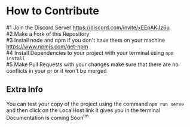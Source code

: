 # How to Contribute
#1 Join the Discord Server https://discord.com/invite/xEEpAKJz6u <br>
#2 Make a Fork of this Repository <br>
#3 Install node and npm if you don't have them on your machine https://www.npmjs.com/get-npm<br>
#4 Install Dependencies to your project with your terminal using `npm install`<br>
#5 Make Pull Requests with your changes make sure that there are no conflicts in your pr or it won't be merged <br>
## Extra Info

You can test your copy of the project using the command `npm run serve` and then click on the LocalHost link it gives you in the terminal<br>
Documentation is coming Soon<sup>tm</sup>
